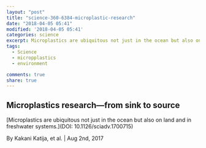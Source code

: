 ```yaml
---
layout: "post"
title: "science-360-6384-microplastic-research"
date: "2018-04-05 05:41"
modified: '2018-04-05 05:41'
categories: science
excerpt: Microplastics are ubiquitous not just in the ocean but also on land and in freshwater systems
tags:
  - Science
  - micropplastics
  - environment

comments: true
share: true
---
```


## Microplastics research—from sink to source

[Microplastics are ubiquitous not just in the ocean but also on land and in freshwater systems.](DOI: 10.1126/sciadv.1700715)

By Kakani Katija, et al. | Aug 2nd, 2017
